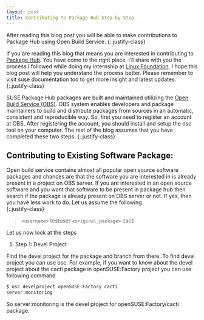```yaml
---
layout: post
title: Contributing to Package Hub Step-by-Step
---
```


After reading this blog post you will be able to make contributions to Package Hub using Open Build Service.
{:.justify-class}

If you are reading this blog that means you are interested in contributing to [Package Hub](https://packagehub.suse.com). You have come to the right place. I’ll share with you the process I followed while doing my internship at [Linux Foundation](https://www.linuxfoundation.org/). I hope this blog post will help you understand the process better. Please remember to visit suse documentation too to get more insight and latest updates.
{:.justify-class}

SUSE Package Hub packages are built and maintained utilizing the [Open Build Service (OBS)](https://build.opensuse.org/). OBS system enables developers and package maintainers to build and distribute packages from sources in an automatic, consistent and reproducible way. So, first you need to register an account at OBS. After registering the account, you should install and setup the osc tool on your computer. The rest of the blog assumes that you have completed these two steps.
{:.justify-class}

## Contributing to Existing Software Package:

Open build service contains almost all popular open source software packages and chances are that the software you are interested in is already present in a project on OBS server. If you are interested in an open source software and you want that software to be present in package hub then search if the package is already present on OBS server or not. If yes, then you have less work to do. Let us assume the following  
{:.justify-class}

> `<username>` testuser
> `<original_package>` cacti

Let us now look at the steps 
1. Step 1: Devel Project

Find the devel project for the package and branch from there. To find devel project you can use osc. For example, if you want to know about the devel project about the cacti package in openSUSE:Factory project you can use following command

```sh
$ osc develproject openSUSE:Factory cacti
server:monitoring
```

So server:monitoring is the devel project for openSUSE:Factory/cacti package.
